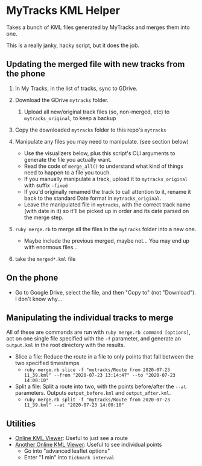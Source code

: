 # MyTracks KML Helper

Takes a bunch of KML files generated by MyTracks and merges them into
one.

This is a really janky, hacky script, but it does the job.


## Updating the merged file with new tracks from the phone

1. In My Tracks, in the list of tracks, sync to GDrive.
1. Download the GDrive `mytracks` folder.
    1. Upload all new/original track files (so, non-merged, etc) to `mytracks_original`, to keep a backup
1. Copy the downloaded `mytracks` folder to this repo's `mytracks` 
1. Manipulate any files you may need to manipulate. (see section below)
    - Use the visualizers below, plus this script's CLI arguments to generate the file you actually want.
    - Read the code of `merge_all()` to understand what kind of things need to happen to a file you touch. 
    - If you manually manipulate a track, upload it to `mytracks_original` with suffix `-fixed`
    - If you'd originally renamed the track to call attention to it, rename it back to the standard Date 
      format in `mytracks_original`.
    - Leave the manipulated file in `mytracks`, with the correct track name (with date in it) so it'll be
      picked up in order and its date parsed on the merge step.

1. `ruby merge.rb` to merge all the files in the `mytracks` folder into a new one.
    - Maybe include the previous merged, maybe not... You may end up with enormous files... 
1. take the `merged*.kml` file


## On the phone

- Go to Google Drive, select the file, and then "Copy to" (not "Download"). I don't know why...


## Manipulating the individual tracks to merge

All of these are commands are run with `ruby merge.rb command [options]`, act on one single file specified with
the `-f` parameter, and generate an `output.kml` in the root directory with the results.

- Slice a file: Reduce the route in a file to only points that fall between the two specified timestamps
    - `ruby merge.rb slice -f "mytracks/Route from 2020-07-23 11_39.kml" --from "2020-07-23 13:14:47" --to "2020-07-23 14:00:10"` 
- Split a file: Split a route into two, with the points before/after the `--at` parameters. Outputs `output_before.kml`
  and `output_after.kml`.
    - `ruby merge.rb split -f "mytracks/Route from 2020-07-23 11_39.kml" --at "2020-07-23 14:00:10"` 

## Utilities

- [Online KML Viewer](http://kmlviewer.nsspot.net/): Useful to just see a route
- [Another Online KML Viewer](https://www.gpsvisualizer.com/): Useful to see individual points
    - Go into "advanced leaflet options"
    - Enter "1 min" into `Tickmark interval`